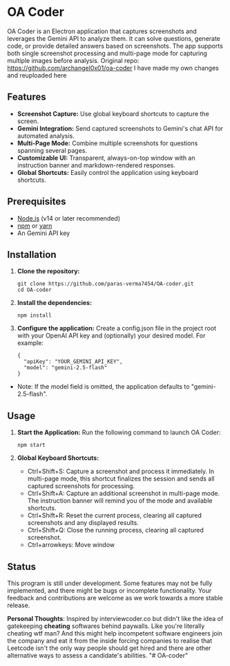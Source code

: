 # OA Coder

OA Coder is an Electron application that captures screenshots and leverages the Gemini API to analyze them. It can solve questions, generate code, or provide detailed answers based on screenshots. The app supports both single screenshot processing and multi-page mode for capturing multiple images before analysis.
Original repo: https://github.com/archangel0x01/oa-coder
I have made my own changes and reuploaded here 

## Features

- **Screenshot Capture:** Use global keyboard shortcuts to capture the screen.
- **Gemini Integration:** Send captured screenshots to Gemini's chat API for automated analysis.
- **Multi-Page Mode:** Combine multiple screenshots for questions spanning several pages.
- **Customizable UI:** Transparent, always-on-top window with an instruction banner and markdown-rendered responses.
- **Global Shortcuts:** Easily control the application using keyboard shortcuts.

## Prerequisites

- [Node.js](https://nodejs.org/) (v14 or later recommended)
- [npm](https://www.npmjs.com/) or [yarn](https://yarnpkg.com/)
- An Gemini API key

## Installation

1. **Clone the repository:**

   ```
   git clone https://github.com/paras-verma7454/OA-coder.git
   cd OA-coder
   ```
2. **Install the dependencies:**
   ```
   npm install
   ```
3. **Configure the application:**
   Create a config.json file in the project root with your OpenAI API key and (optionally) your desired model. For example:
    ```
    {
      "apiKey": "YOUR_GEMINI_API_KEY",
      "model": "gemini-2.5-flash"
    }
    ```
  - Note: If the model field is omitted, the application defaults to "gemini-2.5-flash".


## Usage

1. **Start the Application:**
    Run the following command to launch OA Coder:
    ```
    npm start
    ```
2. **Global Keyboard Shortcuts:**

    - Ctrl+Shift+S: Capture a screenshot and process it immediately. In multi-page mode, this shortcut finalizes the session and sends all captured screenshots for processing.
    - Ctrl+Shift+A: Capture an additional screenshot in multi-page mode. The instruction banner will remind you of the mode and available shortcuts.
    - Ctrl+Shift+R: Reset the current process, clearing all captured screenshots and any displayed results.
    - Ctrl+Shift+Q: Close the running process, clearing all captured screenshot.
    - Ctrl+arrowkeys: Move window


## Status

This program is still under development. Some features may not be fully implemented, and there might be bugs or incomplete functionality. Your feedback and contributions are welcome as we work towards a more stable release.


**Personal Thoughts**: Inspired by interviewcoder.co but didn't like the idea of gatekeeping **cheating** softwares behind paywalls. Like you're literally cheating wtf man? And this might help incompetent software engineers join the company and eat it from the inside forcing companies to realise that Leetcode isn't the only way people should get hired and there are other alternative ways to assess a candidate's abilities.
"# OA-coder" 
